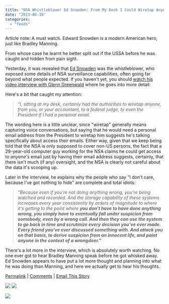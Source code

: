 ```yaml
---
title: "NSA Whistleblower Ed Snowden: From My Desk I Could Wiretap Anyone: You, A Federal Judge Or The President Of The US"
date: "2013-06-10"
categories: 
  - "feeds"
---
```


Article note: A must watch. Edward Snowden is a modern American hero, just like Bradley Manning.

From whose case he learnt he better split out if the USSA before he was caught and hidden from pain sight.

Yesterday, it was revealed that [Ed Snowden](http://www.techdirt.com/articles/20130609/15011723383/edward-snowden-whistleblower-behind-leaks-outs-himself.shtml) was the whistleblower, who exposed some details of NSA surveillance capabilities, often going far beyond what people expected. If you haven't yet, you should [watch his video interview with Glenn Greenwald](http://www.youtube.com/watch?feature=player_embedded&v=5yB3n9fu-rM#!) where he goes into more detail:

Here's a bit that caught my attention:

> _"I, sitting at my desk, certainly had the authorities to wiretap anyone, from you, or your accountant, to a federal judge, to even the President if I had a personal email._

The wording here is a little unclear, since "wiretap" generally means capturing voice conversations, but saying that he would need a personal email address from the President to wiretap him suggests he's talking specifically about access their emails. Either way, given that we keep being told that the NSA is only supposed to cover non-US persons, the fact that a 29-year-old computer guy working for the NSA claims he could get access to _anyone's_ email just by having their email address suggests, certainly, that there isn't much (if any) oversight, and the NSA is clearly not careful about the data it's scooping up.  
  
Later in the interview, he explains why the people who say "I don't care, because I've got nothing to hide" are complete and total idiots:

> _"Because even if you're not doing anything wrong, you're being watched and recorded. And the storage capability of these systems increases every year consistently by orders of magnitude to where it's getting to the point where **you don't have to have done anything wrong, you simply have to eventually fall under suspicion from somebody, even by a wrong call. And then they can use the system to go back in time and scrutinize every decision you've ever made. Every friend you've ever discussed something with. And attack you on that basis, to derive suspicion from an innocent life, and paint anyone in the context of a wrongdoer."**_

There's a lot more in the interview, which is absolutely worth watching. No one ever got to hear Bradley Manning speak before he got whisked away. Ed Snowden appears to have put a lot more thought and planning into what he was doing than Manning, and here we actually get to hear his thoughts.  
  
[Permalink](http://www.techdirt.com/articles/20130609/22400623385/nsa-whistleblower-ed-snowden-my-desk-i-could-wiretap-anyone-you-federal-judge-president-us.shtml) | [Comments](http://www.techdirt.com/articles/20130609/22400623385/nsa-whistleblower-ed-snowden-my-desk-i-could-wiretap-anyone-you-federal-judge-president-us.shtml#comments) | [Email This Story](http://www.techdirt.com/articles/20130609/22400623385/nsa-whistleblower-ed-snowden-my-desk-i-could-wiretap-anyone-you-federal-judge-president-us.shtml?op=sharethis)  

[![](http://feeds.feedburner.com/~ff/techdirt/feed?i=tZ1kBpfHoCM:dV0ctBicLH0:D7DqB2pKExk)](http://feeds.feedburner.com/~ff/techdirt/feed?a=tZ1kBpfHoCM:dV0ctBicLH0:D7DqB2pKExk) [![](http://feeds.feedburner.com/~ff/techdirt/feed?d=c-S6u7MTCTE)](http://feeds.feedburner.com/~ff/techdirt/feed?a=tZ1kBpfHoCM:dV0ctBicLH0:c-S6u7MTCTE)

![](http://feeds.feedburner.com/~r/techdirt/feed/~4/tZ1kBpfHoCM)
